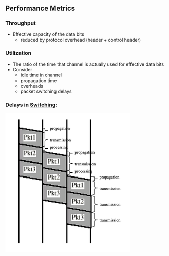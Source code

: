 ## Performance Metrics

### Throughput
- Effective capacity of the data bits 
	- reduced by protocol overhead (header + control header)
### Utilization
- The ratio of the time that channel is actually used for effective data bits
- Consider 
	- idle time in channel
	- propagation time
	- overheads
	- packet switching delays
### Delays in [Switching](Switching.md):
![](Attachments/Delay.png)
